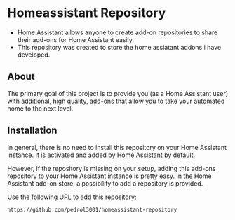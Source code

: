 # Homeassistant Repository

- Home Assistant allows anyone to create add-on repositories to share their
add-ons for Home Assistant easily. 
- This repository was created to store the home assiatant addons i have developed.


## About

The primary goal of this project is to provide you (as a Home Assistant user)
with additional, high quality, add-ons that allow you to take your automated
home to the next level.

## Installation

In general, there is no need to install this repository on your
Home Assistant instance. It is activated and added by Home Assistant
by default.

However, if the repository is missing on your setup, adding this add-ons
repository to your Home Assistant instance is pretty easy. In the
Home Assistant add-on store, a possibility to add a repository is provided.

Use the following URL to add this repository:

```txt
https://github.com/pedrol3001/homeassistant-repository
```
